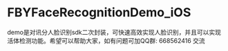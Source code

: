 # FBYFaceRecognitionDemo_iOS
demo是对讯分人脸识别sdk二次封装，可快速高效实现人脸识别，并且可以实现活体检测功能。希望可以帮助大家，如有问题可加QQ群: 668562416 交流


